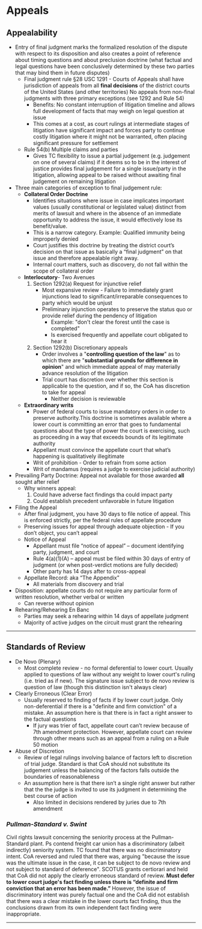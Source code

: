 # Appeals

## Appealability

* Entry of final judgment marks the formalized resolution of the dispute with respect to its disposition and also creates a point of reference about timing questions and about preclusion doctrine (what factual and legal questions have been conclusively determined by these two parties that may bind them in future disputes)
  * Final judgment rule §28 USC 1291 - Courts of Appeals shall have jurisdiction of appeals from all **final decisions** of the district courts of the United States (and other territories) No appeals from non-final judgments with three primary exceptions (see 1292 and Rule 54)
    * Benefits: No constant interruption of litigation timeline and allows full development of facts that may weigh on legal question at issue
    * This comes at a cost, as court rulings at intermediate stages of litigation have significant impact and forces party to continue costly litigation where it might not be warranted, often placing significant pressure for settlement
  * Rule 54(b) Multiple claims and parties
    * Gives TC flexibility to issue a partial judgement (e.g. judgement on one of several claims) if it deems so to be in the interest of justice provides final judgement for a single issue/party in the litigation, allowing appeal to be raised without awaiting final judgement on remaining litigation
* Three main categories of exception to final judgement rule:
  * **Collateral Order Doctrine**
    * Identifies situations where issue in case implicates important values (usually constitutional or legislated value) distinct from merits of lawsuit and where in the absence of an immediate opportunity to address the issue, it would effectively lose its benefit/value. 
    * This is a narrow category. Example: Qualified immunity being improperly denied
    * Court justifies this doctrine by treating the district court’s decision on that issue as basically a “final judgment” on that issue and therefore appealable right away.
    * Internal court matters, such as discovery, do not fall within the scope of collateral order
  * **Interlocutory**- Two Avenues
    1. Section 1292(a) Request for injunctive relief
       * Most expansive review - Failure to immediately grant injunctions lead to significant/irreparable consequences to party which would be unjust
       * Preliminary injunction operates to preserve the status quo or provide relief during the pendency of litigation
         * Example: "don't clear the forest until the case is completed"
         * Is exercised frequently and appellate court obligated to hear it
    1. Section 1292(b) Discretionary appeals
       * Order involves a "**controlling question of the law**" as to which there are "**substantial grounds for difference in opinion**" and which immediate appeal of may materially advance resolution of the litigation
       * Trial court has discretion over whether this section is applicable to the question, and if so, the CoA has discretion to take for appeal
         * Neither decision is reviewable
  * **Extraordinary writs**
    * Power of federal courts to issue mandatory orders in order to preserve authority.This doctrine is sometimes available where a lower court is committing an error that goes to fundamental questions about the type of power the court is exercising, such as proceeding in a way that exceeds bounds of its legitimate authority
    * Appellant must convince the appellate court that what’s happening is qualitatively illegitimate
    * Writ of prohibition - Order to refrain from some action
    * Writ of mandamus (requires a judge to exercise judicial authority)
* Prevailing Party Doctrine: Appeal not available for those awarded **all** sought after relief
  * Why winners appeal:
    1. Could have adverse fact findings tha could impact party
    1. Could establish precedent unfavorable in future litigation
* Filing the Appeal
  * After final judgment, you have 30 days to file notice of appeal. This is enforced strictly, per the federal rules of appellate procedure
  * Preserving issues for appeal through adequate objection -	If you don’t object, you can’t appeal
  * Notice of Appeal
    * Appellant must file “notice of appeal” – document identifying party, judgment, and court
    * Rule 4(a)(1)(A) – appeal must be filed within 30 days of entry of judgment (or when post-verdict motions are fully decided)
    * Other party has 14 days after to cross-appeal
  * Appellate Record: aka “The Appendix”
    * All materials from discovery and trial
* Disposition: appellate courts do not require any particular form of written resolution, whether verbal or written
  * Can reverse without opinion
* Rehearing/Rehearing En Banc
  * Parties may seek a rehearing within 14 days of appellate judgment
  * Majority of active judges on the circuit must grant the rehearing

---

## Standards of Review

* De Novo (Plenary)
  * Most complete review - no formal deferential to lower court. Usually applied to questions of law without any weight to lower court's ruling (i.e. tried as if new). The signature issue subject to de novo review is question of law (though this distinction isn't always clear)
* Clearly Erroneous (Clear Error)
  * Usually reserved to finding of facts if by lower court judge. Only non-deferential if there is a "definite and firm conviction" of a mistake. An assumption here is that there is in fact a right answer to the factual questions
    * If jury was trier of fact, appellate court can’t review because of 7th amendment protection. However, appellate court can review through other means such as an appeal from a ruling on a Rule 50 motion
* Abuse of Discretion
  * Review of legal rulings involving balance of factors left to discretion of trial judge. Standard is that CoA should not substitute its judgement unless the balancing of the factors falls outside the boundaries of reasonableness
  * An assumption here is that there isn’t a single right answer but rather that the the judge is invited to use its judgment in determining the best course of action
    * Also limited in decisions rendered by juries due to 7th amendment

### *Pullman-Standard v. Swint*

Civil rights lawsuit concerning the seniority process at the Pullman-Standard plant. Ps contend freight car union has a discriminatory (albeit indirectly) seniority system. TC found that there was no discriminatory intent. CoA reversed and ruled that there was, arguing "because the issue was the ultimate issue in the case, it can be subject to de novo review and not subject to standard of deference". SCOTUS grants certiorari and held that CoA did not apply the clearly erroneous standard of review. **Must defer to lower court judge's fact finding unless there is “definite and firm conviction that an error has been made.”** However, the issue of discriminatory intent was purely factual one and the CoA did not establish that there was a clear mistake in the lower courts fact finding, thus the conclusions drawn from its own independent fact finding were inappropriate.

---